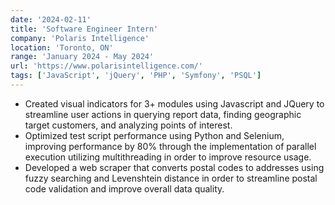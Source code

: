 ```yaml
---
date: '2024-02-11'
title: 'Software Engineer Intern'
company: 'Polaris Intelligence'
location: 'Toronto, ON'
range: 'January 2024 - May 2024'
url: 'https://www.polarisintelligence.com/'
tags: ['JavaScript', 'jQuery', 'PHP', 'Symfony', 'PSQL']
---
```



- Created visual indicators for 3+ modules using Javascript and JQuery to streamline user actions in querying report data, finding geographic target customers, and analyzing points of interest.
- Optimized test script performance using Python and Selenium, improving performance by 80% through the implementation of parallel execution utilizing multithreading in order to improve resource usage.
- Developed a web scraper that converts postal codes to addresses using fuzzy searching and Levenshtein distance in order to streamline postal code validation and improve overall data quality.

